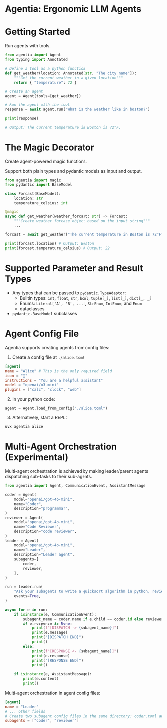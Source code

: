 # Agentia: Ergonomic LLM Agents


# Getting Started

Run agents with tools.

```python
from agentia import Agent
from typing import Annotated

# Define a tool as a python function
def get_weather(location: Annotated[str, "The city name"]):
    """Get the current weather in a given location"""
    return { "temperature": 72 }

# Create an agent
agent = Agent(tools=[get_weather])

# Run the agent with the tool
response = await agent.run("What is the weather like in boston?")

print(response)

# Output: The current temperature in Boston is 72°F.
```

# The Magic Decorator

Create agent-powered magic functions.

Support both plain types and pydantic models as input and output.

```python
from agentia import magic
from pydantic import BaseModel

class Forcast(BaseModel):
    location: str
    temperature_celsius: int

@magic
async def get_weather(weather_forcast: str) -> Forcast:
    """Create weather forcase object based on the input string"""
    ...

forcast = await get_weather("The current temperature in Boston is 72°F")

print(forcast.location) # Output: Boston
print(forcast.temperature_celsius) # Output: 22
```

# Supported Parameter and Result Types

* Any types that can be passed to `pydantic.TypeAdaptor`:
    * Builtin types: `int`, `float`, `str`, `bool`, `tuple[_]`, `list[_]`, `dict[_, _]`
    * Enums: `Literal['A', 'B', ...]`, `StrEnum`, `IntEnum`, and `Enum`
    * dataclasses
* `pydantic.BaseModel` subclasses

# Agent Config File

Agentia supports creating agents from config files:

1. Create a config file at `./alice.toml`

```toml
[agent]
name = "Alice" # This is the only required field
icon = "👩"
instructions = "You are a helpful assistant"
model = "openai/o3-mini"
plugins = ["calc", "clock", "web"]
```

2. In your python code:

```python
agent = Agent.load_from_config("./alice.toml")
```

3. Alternatively, start a REPL:

```bash
uvx agentia alice
```

# Multi-Agent Orchestration (Experimental)

Multi-agent orchestration is achieved by making leader/parent agents dispatching sub-tasks to their sub-agents.

```python
from agentia import Agent, CommunicationEvent, AssistantMessage

coder = Agent(
    model="openai/gpt-4o-mini",
    name="Coder",
    description="programmar",
)
reviewer = Agent(
    model="openai/gpt-4o-mini",
    name="Code Reviewer",
    description="code reviewer",
)
leader = Agent(
    model="openai/gpt-4o-mini",
    name="Leader",
    description="Leader agent",
    subagents=[
        coder,
        reviewer,
    ],
)

run = leader.run(
    "Ask your subagents to write a quicksort algorithm in python, review and improve it until it is perfect."
    events=True,
)

async for e in run:
    if isinstance(e, CommunicationEvent):
        subagent_name = coder.name if e.child == coder.id else reviewer.name
        if e.response is None:
            print(f"[DISPATCH -> {subagent_name}]")
            print(e.message)
            print("[DISPATCH END]")
            print()
        else:
            print(f"[RESPONSE <- {subagent_name}]")
            print(e.response)
            print("[RESPONSE END]")
            print()

    if isinstance(e, AssistantMessage):
        print(e.content)
        print()
```

Multi-agent orchestration in agent config files:

```toml
[agent]
name = "Leader"
# ... other fields
# Create two subagent config files in the same directory: coder.toml and reviewer.toml
subagents = ["coder", "reviewer"]
```